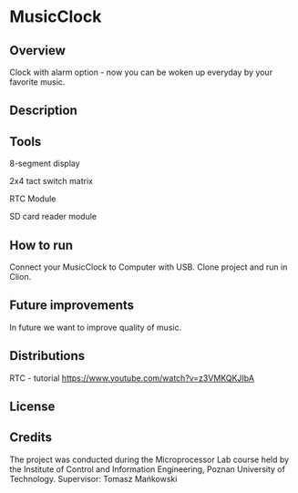 # MusicClock

## Overview
Clock with alarm option - now you can be woken up everyday by your favorite music.
## Description

## Tools
8-segment display

2x4 tact switch matrix

RTC Module

SD card reader module
## How to run
Connect your MusicClock to Computer with USB. Clone project and run in Clion.

## Future improvements
In future we want to improve quality of music.

## Distributions
RTC - tutorial https://www.youtube.com/watch?v=z3VMKQKJIbA
## License

## Credits
The project was conducted during the Microprocessor Lab course held by the Institute of Control and Information Engineering, Poznan University of Technology.
Supervisor: Tomasz Mańkowski
